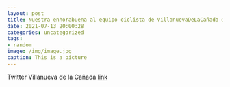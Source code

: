 ```yaml
---
layout: post
title: Nuestra enhorabuena al equipo ciclista de VillanuevaDeLaCañada @Gdorquin y a su corredor Iván Muñiz por el bronce conseguido e...
date: 2021-07-13 20:00:28
categories: uncategorized
tags:
- random
image: /img/image.jpg
caption: This is a picture
---
```

Twitter Villanueva de la Cañada [link](https://twitter.com/AytoVDLCanada/status/1414924650220605440)
